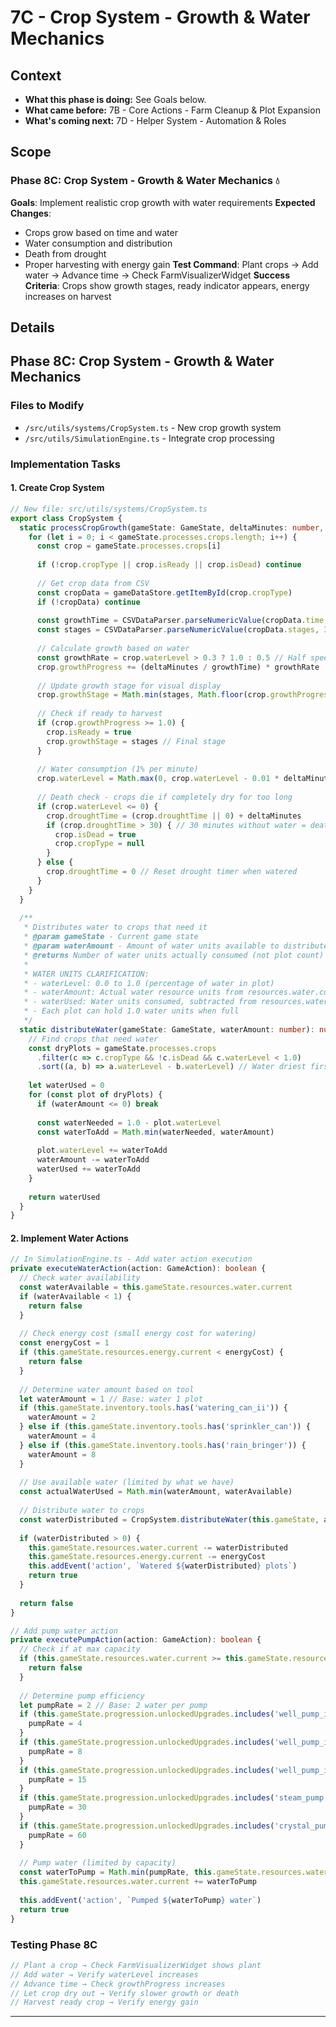 # 7C - Crop System - Growth & Water Mechanics

## Context
- **What this phase is doing:** See Goals below.
- **What came before:** 7B - Core Actions - Farm Cleanup & Plot Expansion
- **What's coming next:** 7D - Helper System - Automation & Roles

## Scope
### Phase 8C: Crop System - Growth & Water Mechanics 💧
**Goals**: Implement realistic crop growth with water requirements
**Expected Changes**:
- Crops grow based on time and water
- Water consumption and distribution
- Death from drought
- Proper harvesting with energy gain
**Test Command**: Plant crops → Add water → Advance time → Check FarmVisualizerWidget
**Success Criteria**: Crops show growth stages, ready indicator appears, energy increases on harvest

## Details
## Phase 8C: Crop System - Growth & Water Mechanics
### Files to Modify
- `/src/utils/systems/CropSystem.ts` - New crop growth system
- `/src/utils/SimulationEngine.ts` - Integrate crop processing

### Implementation Tasks

#### 1. Create Crop System
```typescript
// New file: src/utils/systems/CropSystem.ts
export class CropSystem {
  static processCropGrowth(gameState: GameState, deltaMinutes: number, gameDataStore: any) {
    for (let i = 0; i < gameState.processes.crops.length; i++) {
      const crop = gameState.processes.crops[i]
      
      if (!crop.cropType || crop.isReady || crop.isDead) continue
      
      // Get crop data from CSV
      const cropData = gameDataStore.getItemById(crop.cropType)
      if (!cropData) continue
      
      const growthTime = CSVDataParser.parseNumericValue(cropData.time, 10)
      const stages = CSVDataParser.parseNumericValue(cropData.stages, 3)
      
      // Calculate growth based on water
      const growthRate = crop.waterLevel > 0.3 ? 1.0 : 0.5 // Half speed when dry
      crop.growthProgress += (deltaMinutes / growthTime) * growthRate
      
      // Update growth stage for visual display
      crop.growthStage = Math.min(stages, Math.floor(crop.growthProgress * stages))
      
      // Check if ready to harvest
      if (crop.growthProgress >= 1.0) {
        crop.isReady = true
        crop.growthStage = stages // Final stage
      }
      
      // Water consumption (1% per minute)
      crop.waterLevel = Math.max(0, crop.waterLevel - 0.01 * deltaMinutes)
      
      // Death check - crops die if completely dry for too long
      if (crop.waterLevel <= 0) {
        crop.droughtTime = (crop.droughtTime || 0) + deltaMinutes
        if (crop.droughtTime > 30) { // 30 minutes without water = death
          crop.isDead = true
          crop.cropType = null
        }
      } else {
        crop.droughtTime = 0 // Reset drought timer when watered
      }
    }
  }
  
  /**
   * Distributes water to crops that need it
   * @param gameState - Current game state
   * @param waterAmount - Amount of water units available to distribute
   * @returns Number of water units actually consumed (not plot count)
   * 
   * WATER UNITS CLARIFICATION:
   * - waterLevel: 0.0 to 1.0 (percentage of water in plot)
   * - waterAmount: Actual water resource units from resources.water.current
   * - waterUsed: Water units consumed, subtracted from resources.water.current
   * - Each plot can hold 1.0 water units when full
   */
  static distributeWater(gameState: GameState, waterAmount: number): number {
    // Find crops that need water
    const dryPlots = gameState.processes.crops
      .filter(c => c.cropType && !c.isDead && c.waterLevel < 1.0)
      .sort((a, b) => a.waterLevel - b.waterLevel) // Water driest first
    
    let waterUsed = 0
    for (const plot of dryPlots) {
      if (waterAmount <= 0) break
      
      const waterNeeded = 1.0 - plot.waterLevel
      const waterToAdd = Math.min(waterNeeded, waterAmount)
      
      plot.waterLevel += waterToAdd
      waterAmount -= waterToAdd
      waterUsed += waterToAdd
    }
    
    return waterUsed
  }
}
```

#### 2. Implement Water Actions
```typescript
// In SimulationEngine.ts - Add water action execution
private executeWaterAction(action: GameAction): boolean {
  // Check water availability
  const waterAvailable = this.gameState.resources.water.current
  if (waterAvailable < 1) {
    return false
  }
  
  // Check energy cost (small energy cost for watering)
  const energyCost = 1
  if (this.gameState.resources.energy.current < energyCost) {
    return false
  }
  
  // Determine water amount based on tool
  let waterAmount = 1 // Base: water 1 plot
  if (this.gameState.inventory.tools.has('watering_can_ii')) {
    waterAmount = 2
  } else if (this.gameState.inventory.tools.has('sprinkler_can')) {
    waterAmount = 4
  } else if (this.gameState.inventory.tools.has('rain_bringer')) {
    waterAmount = 8
  }
  
  // Use available water (limited by what we have)
  const actualWaterUsed = Math.min(waterAmount, waterAvailable)
  
  // Distribute water to crops
  const waterDistributed = CropSystem.distributeWater(this.gameState, actualWaterUsed)
  
  if (waterDistributed > 0) {
    this.gameState.resources.water.current -= waterDistributed
    this.gameState.resources.energy.current -= energyCost
    this.addEvent('action', `Watered ${waterDistributed} plots`)
    return true
  }
  
  return false
}

// Add pump water action
private executePumpAction(action: GameAction): boolean {
  // Check if at max capacity
  if (this.gameState.resources.water.current >= this.gameState.resources.water.max) {
    return false
  }
  
  // Determine pump efficiency
  let pumpRate = 2 // Base: 2 water per pump
  if (this.gameState.progression.unlockedUpgrades.includes('well_pump_i')) {
    pumpRate = 4
  }
  if (this.gameState.progression.unlockedUpgrades.includes('well_pump_ii')) {
    pumpRate = 8
  }
  if (this.gameState.progression.unlockedUpgrades.includes('well_pump_iii')) {
    pumpRate = 15
  }
  if (this.gameState.progression.unlockedUpgrades.includes('steam_pump')) {
    pumpRate = 30
  }
  if (this.gameState.progression.unlockedUpgrades.includes('crystal_pump')) {
    pumpRate = 60
  }
  
  // Pump water (limited by capacity)
  const waterToPump = Math.min(pumpRate, this.gameState.resources.water.max - this.gameState.resources.water.current)
  this.gameState.resources.water.current += waterToPump
  
  this.addEvent('action', `Pumped ${waterToPump} water`)
  return true
}
```

### Testing Phase 8C
```javascript
// Plant a crop → Check FarmVisualizerWidget shows plant
// Add water → Verify waterLevel increases
// Advance time → Check growthProgress increases
// Let crop dry out → Verify slower growth or death
// Harvest ready crop → Verify energy gain
```

---

